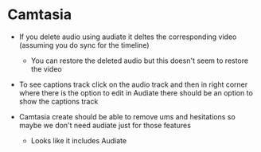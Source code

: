 # Camtasia

* If you delete audio using audiate it deltes the corresponding video (assuming you do sync for the timeline)

   * You can restore the deleted audio but this doesn't seem to restore the video

* To see captions track click on the audio track and then in right corner where there is the option to edit in Audiate there should be an option to show the captions track
* Camtasia create should be able to remove ums and hesitations so maybe we don't need audiate just for those features

   * Looks like it includes Audiate